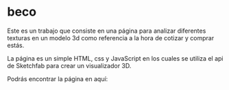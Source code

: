 # beco

Este es un trabajo que consiste en una página para analizar diferentes texturas en un modelo 3d como referencia a la hora de cotizar y comprar estás.

La página es un simple HTML, css y JavaScript en los cuales se utiliza el api de Sketchfab para crear un visualizador 3D.

Podrás encontrar la página en aquí: 
